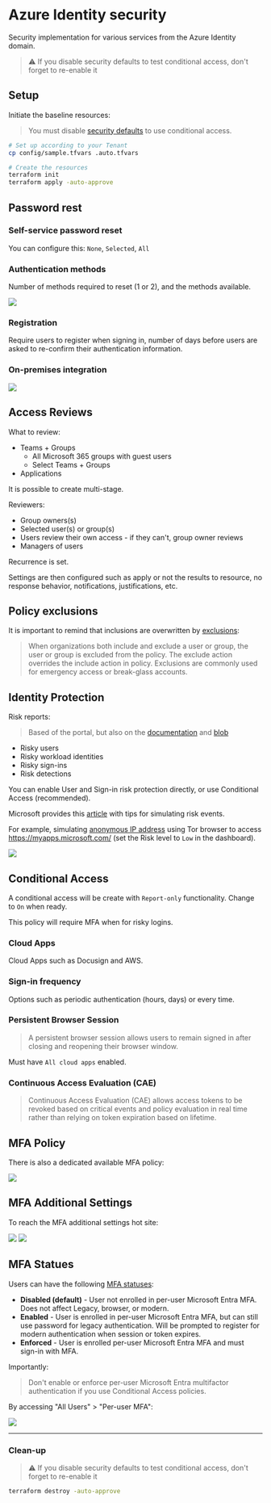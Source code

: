 # Azure Identity security

Security implementation for various services from the Azure Identity domain.

> ⚠️ If you disable security defaults to test conditional access, don't forget to re-enable it

## Setup

Initiate the baseline resources:

> You must disable [security defaults][4] to use conditional access.

```sh
# Set up according to your Tenant
cp config/sample.tfvars .auto.tfvars

# Create the resources
terraform init
terraform apply -auto-approve
```

## Password rest

### Self-service password reset

You can configure this: `None`, `Selected`, `All`

### Authentication methods

Number of methods required to reset (1 or 2), and the methods available.

<img src=".img/entra-password.png" />

### Registration

Require users to register when signing in, number of days before users are asked to re-confirm their authentication information.

### On-premises integration

<img src=".img/entra-password-onpremises-integration.png" />

## Access Reviews

What to review:
- Teams + Groups
  - All Microsoft 365 groups with guest users
  - Select Teams + Groups 
- Applications

It is possible to create multi-stage.

Reviewers:

- Group owners(s)
- Selected user(s) or group(s)
- Users review their own access - if they can't, group owner reviews
- Managers of users

Recurrence is set.

Settings are then configured such as apply or not the results to resource, no response behavior, notifications, justifications, etc.

## Policy exclusions

It is important to remind that inclusions are overwritten by [exclusions][6]:

> When organizations both include and exclude a user or group, the user or group is excluded from the policy. The exclude action overrides the include action in policy. Exclusions are commonly used for emergency access or break-glass accounts.

## Identity Protection

Risk reports:

> Based of the portal, but also on the [documentation][1] and [blob][2]

- Risky users
- Risky workload identities
- Risky sign-ins
- Risk detections

You can enable User and Sign-in risk protection directly, or use Conditional Access (recommended).

Microsoft provides this [article][3] with tips for simulating risk events.

For example, simulating [anonymous IP address][5] using Tor browser to access https://myapps.microsoft.com/ (set the Risk level to `Low` in the dashboard).

<img src=".img/entra-signin-risk.png" />

## Conditional Access

A conditional access will be create with `Report-only` functionality. Change to `On` when ready.

This policy will require MFA when for risky logins.

### Cloud Apps

Cloud Apps such as Docusign and AWS.

### Sign-in frequency

Options such as periodic authentication (hours, days) or every time.

### Persistent Browser Session

> A persistent browser session allows users to remain signed in after closing and reopening their browser window.

Must have `All cloud apps` enabled.

### Continuous Access Evaluation (CAE)

> Continuous Access Evaluation (CAE) allows access tokens to be revoked based on critical events and policy evaluation in real time rather than relying on token expiration based on lifetime.

## MFA Policy

There is also a dedicated available MFA policy:

<img src=".img/entra-mfa.png" />

## MFA Additional Settings

To reach the MFA additional settings hot site:

<img src=".img/entra-mfa-additional-init.png" />

<img src=".img/entra-mfa-additional.png" />

## MFA Statues

Users can have the following [MFA statuses][7]:

- **Disabled (default)** - User not enrolled in per-user Microsoft Entra MFA. Does not affect Legacy, browser, or modern.
- **Enabled** - User is enrolled in per-user Microsoft Entra MFA, but can still use password for legacy authentication. Will be prompted to register for modern authentication when session or token expires.
- **Enforced** - User is enrolled per-user Microsoft Entra MFA and must sign-in with MFA.

Importantly:

> Don't enable or enforce per-user Microsoft Entra multifactor authentication if you use Conditional Access policies.

By accessing "All Users" > "Per-user MFA":

<img src=".img/entra-mfa-peruser.png" />

---

### Clean-up

> ⚠️ If you disable security defaults to test conditional access, don't forget to re-enable it

```sh
terraform destroy -auto-approve
```

[1]: https://learn.microsoft.com/en-us/entra/id-protection/howto-identity-protection-investigate-risk
[2]: https://techcommunity.microsoft.com/t5/microsoft-entra-azure-ad-blog/combatting-risky-sign-ins-in-azure-active-directory/ba-p/3724786#:~:text=For%20each%20risky%20sign%20in,risk%2C%20risk%20history%20of%20users.
[3]: https://learn.microsoft.com/en-us/entra/id-protection/howto-identity-protection-simulate-risk
[4]: https://learn.microsoft.com/en-us/entra/fundamentals/security-defaults#protect-privileged-activities-like-access-to-the-azure-portal
[5]: https://learn.microsoft.com/en-us/entra/id-protection/howto-identity-protection-simulate-risk#anonymous-ip-address
[6]: https://learn.microsoft.com/en-us/entra/identity/conditional-access/concept-conditional-access-users-groups#exclude-users
[7]: https://learn.microsoft.com/en-us/entra/identity/authentication/howto-mfa-userstates#microsoft-entra-multifactor-authentication-user-states
